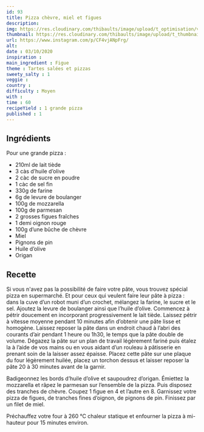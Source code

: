```yaml
---
id: 93
title: Pizza chèvre, miel et figues
description: 
img: https://res.cloudinary.com/thibaults/image/upload/t_optimisation/v1600524211/Recipes/20201003_pizza_figues.jpg
thumbnail: https://res.cloudinary.com/thibaults/image/upload/t_thumbnail_josie/v1600524211/Recipes/20201003_pizza_figues.jpg
url: https://www.instagram.com/p/CF4vjANpFrg/
alt: 
date : 03/10/2020
inspiration : 
main_ingredient : Figue
theme : Tartes salées et pizzas
sweety_salty : 1
veggie : 
country :
difficulty : Moyen
with : 
time : 60
recipeYield : 1 grande pizza
published : 1
---
```


## Ingrédients
Pour une grande pizza :
 - 210ml de lait tiède
 - 3 càs d’huile d’olive
 - 2 càc de sucre en poudre
 - 1 càc de sel fin
 - 330g de farine
 - 6g de levure de boulanger
 - 100g de mozzarella
 - 100g de parmesan
 - 2 grosses figues fraîches
 - 1 demi oignon rouge
 - 100g d’une bûche de chèvre
 - Miel
 - Pignons de pin
 - Huile d’olive
 - Origan

## Recette
Si vous n'avez pas la possibilité de faire votre pâte, vous trouvez spécial pizza en supermarché. Et pour ceux qui veulent faire leur pâte à pizza : dans la cuve d’un robot muni d’un crochet, mélangez la farine, le sucre et le sel. Ajoutez la levure de boulanger ainsi que l’huile d’olive. Commencez à pétrir doucement en incorporant progressivement le lait tiède. Laissez pétrir à vitesse moyenne pendant 10 minutes afin d’obtenir une pâte lisse et homogène. Laissez reposer la pâte dans un endroit chaud à l’abri des courants d’air pendant 1 heure ou 1h30, le temps que la pâte double de volume. Dégazez la pâte sur un plan de travail légèrement fariné puis étalez la à l’aide de vos mains ou en vous aidant d’un rouleau à pâtisserie en prenant soin de la laisser assez épaisse. Placez cette pâte sur une plaque du four légèrement huilée, placez un torchon dessus et laisser reposer la pâte 20 à 30 minutes avant de la garnir.

Badigeonnez les bords d’huile d’olive et saupoudrez d’origan. Émiettez la mozzarella et râpez le parmesan sur l’ensemble de la pizza. Puis disposez des tranches de chèvre. Coupez 1 figue en 4 et l’autre en 8. Garnissez votre pizza de figues, de tranches fines d’oignon, de pignons de pin. Finissez par un filet de miel.

Préchauffez votre four à 260 °C chaleur statique et enfourner la pizza à mi-hauteur pour 15 minutes environ.